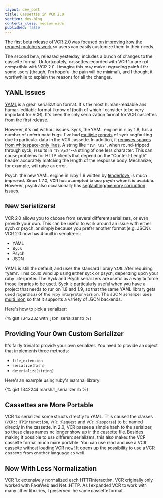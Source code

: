 ```yaml
---
layout: dev_post
title: Cassettes in VCR 2.0
section: dev-blog
contents_class: medium-wide
published: false
---
```


The first beta release of VCR 2.0 was focused on [improving how the
request matchers work](/n/dev-blog/2011/10/custom-request-matchers-in-vcr-2-0)
so users can easily customize them to their needs.

The second beta, released yesterday, includes a bunch of changes to the
cassette format. Unfortunately, cassettes recorded with VCR 1.x
are not compatible with VCR 2.0. I imagine this may make upgrading
painful for some users (though, I'm hopeful the pain will be minimal),
and I thought it worthwhile to explain the reasons for all the changes.

## YAML issues

[YAML](http://yaml.org/) is a great serialization format. It's the most
human-readable and human-editable format I know of (both of which I
consider to be very important for VCR). It's been the only serialization
format for VCR cassettes from the first release.

However, it's not without issues. Syck, the YAML engine in ruby 1.8,
has a number of unfortunate bugs. I've had
[multiple](https://github.com/myronmarston/vcr/issues/4)
[reports](https://github.com/myronmarston/vcr/issues/39)
of syck segfaulting due to particular data in the VCR cassette. In addition, it
[removes spaces from whitespace-only
lines](https://gist.github.com/815754). A string like `"1\n
\n2"`, when round-tripped through syck, results in `"1\n\n2"`--a string
of one less character. This can cause problems for HTTP clients that
depend on the "Content-Length" header accurately matching the length of
the response body. Mechanize, for example, will raise an error.

Psych, the new YAML engine in ruby 1.9 written by
[tenderlove](http://twitter.com/tenderlove), is much improved. Since
1.7.0, VCR has attempted to use psych when it is avaiable. However,
psych also occasionally has [segfaulting](https://github.com/myronmarston/vcr/issues/74)/[memory
corruption](https://github.com/myronmarston/vcr/issues/83) issues.

## New Serializers!

VCR 2.0 allows you to choose from several different serializers,
or even provide your own. This can be useful to work around
an issue with either sych or psych, or simply because you prefer
another format (e.g. JSON). VCR 2.0 now has 4 built in serializers:

* YAML
* Syck
* Psych
* JSON

YAML is still the default, and uses the standard library
`YAML` after requiring "yaml".  This could wind up using
either syck or psych, depending upon your ruby interpreter.
The Syck and Psych serializers are useful as a way to force those libraries
to be used. Syck is particularly useful when you have a project
that needs to run on 1.8 and 1.9, so that the same YAML library
gets used regardless of the ruby interpreter version. The
JSON serializer uses [multi\_json](https://github.com/intridea/multi_json)
so that it supports a variety of JSON backends.

Here's how to pick a serializer:

{% gist 1342232 with_json_serializer.rb %}

## Providing Your Own Custom Serializer

It's fairly trivial to provide your own serializer. You need to provide
an object that implements three methods:

* `file_extension`
* `serialize(hash)`
* `deserialize(string)`

Here's an example using ruby's marshal library:

{% gist 1342244 marshal_serializer.rb %}

## Cassettes are More Portable

VCR 1.x serialized some structs directly to YAML. This caused
the classes (`VCR::HTPInteraction`, `VCR::Request` and `VCR::Response`)
to be named directly in the cassette. In 2.0, VCR passes a simple
hash to the serializer, so these class names no longer show up in the
cassette file. Besides making it possible to use different serializers,
this also makes the VCR cassette format much more portable. You can use
read and use a VCR cassette without loading VCR now!  It opens up the
possibility to use a VCR cassette from another language as well.

## Now With Less Normalization

VCR 1.x extensively normalized each HTTPInteraction. VCR
originally only worked with FakeWeb and Net::HTTP. As I
expanded VCR to work with many other libraries, I preserved
the same cassette format

## 
